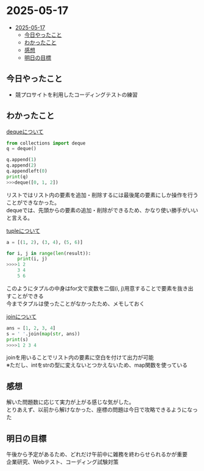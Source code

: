 # 2025-05-17  
- [2025-05-17](#2025-05-17)
  - [今日やったこと](#今日やったこと)
  - [わかったこと](#わかったこと)
  - [感想](#感想)
  - [明日の目標](#明日の目標)
## 今日やったこと  
- 競プロサイトを利用したコーディングテストの練習  
## わかったこと  
<ins>dequeについて</ins>  
```python
from collections import deque
q = deque()

q.append(1)
q.append(2)
q.appendleft(0)
print(q)
>>>deque([0, 1, 2])
```  
リストではリスト内の要素を追加・削除するには最後尾の要素にしか操作を行うことができなかった。  
dequeでは、先頭からの要素の追加・削除ができるため、かなり使い勝手がいいと言える。  

<ins>tupleについて</ins>  
```python
a = [(1, 2), (3, 4), (5, 6)]

for i, j in range(len(result)):
    print(i, j)
>>>>1 2
    3 4
    5 6
```
このようにタプルの中身はfor文で変数を二個(i, j)用意することで要素を抜き出すことができる  
今までタプルは使ったことがなかったため、メモしておく  

<ins>joinについて</ins>  
```python
ans = [1, 2, 3, 4]
s = ' '.join(map(str, ans))
print(s)
>>>>1 2 3 4
```  
joinを用いることでリスト内の要素に空白を付けて出力が可能  
※ただし、intをstrの型に変えないとつかえないため、map関数を使っている  

## 感想  
解いた問題数に応じて実力が上がる感じな気がした。  
とりあえず、以前から解けなかった、座標の問題は今日で攻略できるようになった  

## 明日の目標  
午後から予定があるため、どれだけ午前中に雑務を終わらせられるかが重要  
企業研究、Webテスト、コーディング試験対策